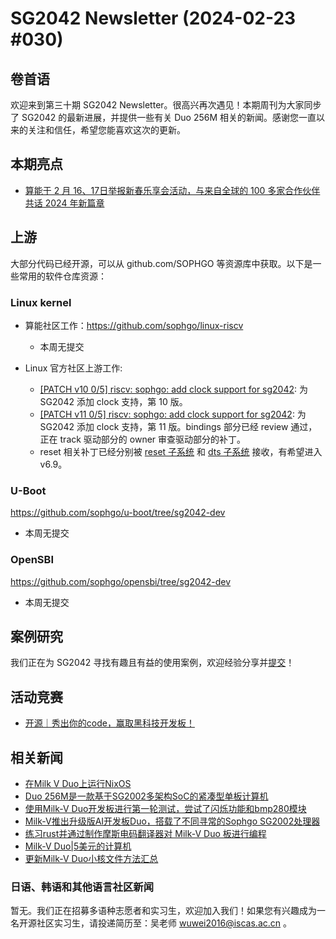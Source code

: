 # SG2042 Newsletter (2024-02-23 #030)

## 卷首语

欢迎来到第三十期 SG2042 Newsletter。很高兴再次遇见！本期周刊为大家同步了 SG2042 的最新进展，并提供一些有关 Duo 256M 相关的新闻。感谢您一直以来的关注和信任，希望您能喜欢这次的更新。

## 本期亮点

+ [算能于 2 月 16、17日举报新春乐享会活动，与来自全球的 100 多家合作伙伴共话 2024 年新篇章][hl-1]

[hl-1]:https://mp.weixin.qq.com/s/fu1L76Bccj3rKEPBXqGo7Q

## 上游


大部分代码已经开源，可以从 github.com/SOPHGO 等资源库中获取。以下是一些常用的软件仓库资源：

### Linux kernel

+ 算能社区工作：https://github.com/sophgo/linux-riscv

  +  本周无提交

+ Linux 官方社区上游工作:

  + [[PATCH v10 0/5] riscv: sophgo: add clock support for sg2042][lk-1]: 为 SG2042 添加 clock 支持，第 10 版。
  + [[PATCH v11 0/5] riscv: sophgo: add clock support for sg2042][lk-2]: 为 SG2042 添加 clock 支持，第 11 版。bindings 部分已经 review 通过，正在 track 驱动部分的 owner 审查驱动部分的补丁。
  + reset 相关补丁已经分别被 [reset 子系统][lk-3] 和 [dts 子系统][lk-4] 接收，有希望进入 v6.9。

[lk-1]: https://lore.kernel.org/lkml/cover.1708223519.git.unicorn_wang@outlook.com/
[lk-2]: https://lore.kernel.org/lkml/cover.1708397315.git.unicorn_wang@outlook.com/
[lk-3]: https://lore.kernel.org/lkml/6aeef5bcc9ce007bdd3312f6b96ffb06655ae909.camel@pengutronix.de/
[lk-4]: https://lore.kernel.org/lkml/IA1PR20MB4953A98C51FA1E9D49200372BB552@IA1PR20MB4953.namprd20.prod.outlook.com/

### U-Boot

https://github.com/sophgo/u-boot/tree/sg2042-dev

+ 本周无提交

### OpenSBI

https://github.com/sophgo/opensbi/tree/sg2042-dev 

+ 本周无提交

## 案例研究

我们正在为 SG2042 寻找有趣且有益的使用案例，欢迎经验分享并[提交](https://github.com/sophgocommunity/SG2042-Newsletter/pulls)！

## 活动竞赛

+ [开源｜秀出你的code，赢取黑科技开发板！][event-1]

[event-1]:https://mp.weixin.qq.com/s/B447_HkVcJ9LJJH9zNzrEQ

## 相关新闻

+ [在Milk V Duo上运行NixOS][news-1]
+ [Duo 256M是一款基于SG2002多架构SoC的紧凑型单板计算机][news-2]
+ [使用Milk-V Duo开发板进行第一轮测试，尝试了闪烁功能和bmp280模块][news-3]
+ [Milk-V推出升级版AI开发板Duo，搭载了不同寻常的Sophgo SG2002处理器][news-4]
+ [练习rust并通过制作摩斯电码翻译器对 Milk-V Duo 板进行编程][news-5]
+ [Milk-V Duo|5美元的计算机][news-6]
+ [更新Milk-V Duo小核文件方法汇总][news-7]

[news-1]:https://www.youtube.com/watch?v=-ydXjEWUlGE
[news-2]:https://www.cnx-software.com/2024/02/13/duo-256m-compact-sbc-sg2002-multi-architecture-soc/
[news-3]:https://twitter.com/esestemicorreo/status/1753717271602532680
[news-4]:https://www.hackster.io/news/milk-v-drops-the-unusual-sophgo-sg2002-into-an-upgraded-ai-ready-duo-development-board-e60d12b9ec8b
[news-5]:https://twitter.com/esestemicorreo/status/1756726025684164668
[news-6]:https://www.youtube.com/shorts/BdTOjrcqaKE
[news-7]:https://zhuanlan.zhihu.com/p/682207236

### 日语、韩语和其他语言社区新闻

暂无。我们正在招募多语种志愿者和实习生，欢迎加入我们！如果您有兴趣成为一名开源社区实习生，请投递简历至：吴老师 [wuwei2016@iscas.ac.cn](mailto:wuwei2016@iscas.ac.cn) 。